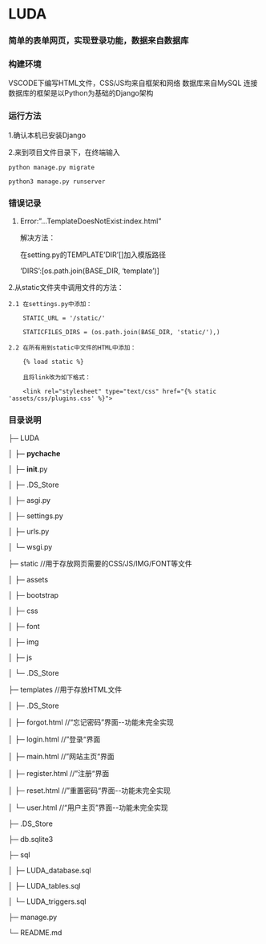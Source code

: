 # LUDA
### 简单的表单网页，实现登录功能，数据来自数据库

### 构建环境

VSCODE下编写HTML文件，CSS/JS均来自框架和网络
数据库来自MySQL
连接数据库的框架是以Python为基础的Django架构

### 运行方法

1.确认本机已安装Django  

2.来到项目文件目录下，在终端输入  

    python manage.py migrate  
    
    python3 manage.py runserver  
    

### 错误记录

1. Error:”…TemplateDoesNotExist:index.html”  

    解决方法：  
    
    在setting.py的TEMPLATE’DIR’[]加入模版路径  
    
    ’DIRS’:[os.path.join(BASE_DIR, ‘template’)]  
    
2.从static文件夹中调用文件的方法：  

    2.1 在settings.py中添加：  
    
        STATIC_URL = '/static/'  
        
        STATICFILES_DIRS = (os.path.join(BASE_DIR, 'static/'),)  
        
    2.2 在所有用到static中文件的HTML中添加：  
    
        {% load static %}  
        
        且将link改为如下格式：  
        
        <link rel="stylesheet" type="text/css" href="{% static 'assets/css/plugins.css' %}">  
        

### 目录说明

├─ LUDA  

│  ├─ __pychache__    

│  ├─ __init__.py    

│  ├─ .DS_Store  

│  ├─ asgi.py  

│  ├─ settings.py  

│  ├─ urls.py  

│  └─ wsgi.py  

├─ static  //用于存放网页需要的CSS/JS/IMG/FONT等文件  

│  ├─ assets  

│  ├─ bootstrap  

│  ├─ css  

│  ├─ font  

│  ├─ img  

│  ├─ js  

│  └─ .DS_Store  

├─ templates //用于存放HTML文件  

│  ├─ .DS_Store  

│  ├─ forgot.html //“忘记密码”界面--功能未完全实现  

│  ├─ login.html //”登录“界面  

│  ├─ main.html //”网站主页“界面  

│  ├─ register.html //”注册“界面  

│  ├─ reset.html //”重置密码“界面--功能未完全实现  

│  └─ user.html //“用户主页”界面--功能未完全实现  

├─ .DS_Store  

├─ db.sqlite3  

├─ sql  

│  ├─ LUDA_database.sql   

│  ├─ LUDA_tables.sql  

│  └─ LUDA_triggers.sql  

├─ manage.py  

└─ README.md

